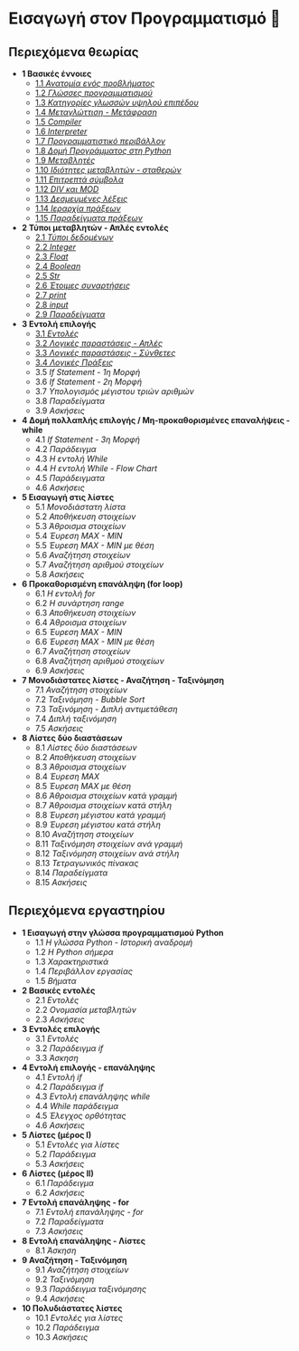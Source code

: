 # Εισαγωγή στον Προγραμματισμό 🐍

## Περιεχόμενα θεωρίας

* **1 Βασικές έννοιες**
  * [1.1 *Ανατομία ενός προβλήματος*](01_Lecture.md)
  * [1.2 *Γλώσσες προγραμματισμού*](01_Lecture.md)
  * [1.3 *Κατηγορίες γλωσσών υψηλού επιπέδου*](01_Lecture.md)
  * [1.4 *Μεταγλώττιση - Μετάφραση*](01_Lecture.md)
  * [1.5 *Compiler*](01_Lecture.md)
  * [1.6 *Interpreter*](01_Lecture.md)
  * [1.7 *Προγραμματιστικό περιβάλλον*](01_Lecture.md)
  * [1.8 *Δομή Προγράμματος στη Python*](01_Lecture.md)
  * [1.9 *Μεταβλητές*](01_Lecture.md)
  * [1.10 *Ιδιότητες μεταβλητών - σταθερών*](01_Lecture.md)
  * [1.11 *Επιτρεπτά σύμβολα*](01_Lecture.md)
  * [1.12 *DIV και MOD*](01_Lecture.md)
  * [1.13 *Δεσμευμένες λέξεις*](01_Lecture.md)
  * [1.14 *Ιεραρχία πράξεων*](01_Lecture.md)
  * [1.15 *Παραδείγματα πράξεων*](01_Lecture.md)
* **2 Τύποι μεταβλητών - Απλές εντολές**
  * [2.1 *Τύποι δεδομένων*](02_Lecture.md)
  * [2.2 *Integer*](02_Lecture.md)
  * [2.3 *Float*](02_Lecture.md)
  * [2.4 *Boolean*](02_Lecture.md)
  * [2.5 *Str*](02_Lecture.md)
  * [2.6 *Έτοιμες συναρτήσεις*](02_Lecture.md)
  * [2.7 *print*](02_Lecture.md)
  * [2.8 *input*](02_Lecture.md)
  * [2.9 *Παραδείγματα*](02_Lecture.md)
* **3 Εντολή επιλογής**
  * [3.1 *Εντολές*](03_Lecture.md)
  * [3.2 *Λογικές παραστάσεις - Απλές*](03_Lecture.md)
  * [3.3 *Λογικές παραστάσεις - Σύνθετες*](03_Lecture.md)
  * [3.4 *Λογικές Πράξεις*](03_Lecture.md)
  * 3.5 *If Statement - 1η Μορφή*
  * 3.6 *If Statement - 2η Μορφή*
  * 3.7 *Υπολογισμός μέγιστου τριών αριθμών*
  * 3.8 *Παραδείγματα*
  * 3.9 *Ασκήσεις*
* **4 Δομή πολλαπλής επιλογής / Μη-προκαθορισμένες επαναλήψεις - while**
  * 4.1 *If Statement - 3η Μορφή*
  * 4.2 *Παράδειγμα*
  * 4.3 *Η εντολή While*
  * 4.4 *Η εντολή While - Flow Chart*
  * 4.5 *Παράδειγματα*
  * 4.6 *Ασκήσεις*
* **5 Εισαγωγή στις λίστες**
  * 5.1 *Μονοδιάστατη λίστα*
  * 5.2 *Αποθήκευση στοιχείων*
  * 5.3 *Άθροισμα στοιχείων*
  * 5.4 *Έυρεση MAX - MIN*
  * 5.5 *Έυρεση MAX - MIN με θέση*
  * 5.6 *Αναζήτηση στοιχείων*
  * 5.7 *Αναζήτηση αριθμού στοιχείων*
  * 5.8 *Ασκήσεις*
* **6 Προκαθορισμένη επανάληψη (for loop)**
  * 6.1 *Η εντολή for*
  * 6.2 *Η συνάρτηση range*
  * 6.3 *Αποθήκευση στοιχείων*
  * 6.4 *Άθροισμα στοιχείων*
  * 6.5 *Έυρεση MAX - MIN*
  * 6.6 *Έυρεση MAX - MIN με θέση*
  * 6.7 *Αναζήτηση στοιχείων*
  * 6.8 *Αναζήτηση αριθμού στοιχείων*
  * 6.9 *Ασκήσεις*
* **7 Μονοδιάστατες λίστες - Αναζήτηση - Ταξινόμηση**
  * 7.1 *Αναζήτηση στοιχείων*
  * 7.2 *Ταξινόμηση - Bubble Sort*
  * 7.3 *Ταξινόμηση - Διπλή αντιμετάθεση*
  * 7.4 *Διπλή ταξινόμηση*
  * 7.5 *Ασκήσεις*
* **8 Λίστες δύο διαστάσεων**
  * 8.1 *Λίστες δύο διαστάσεων*
  * 8.2 *Αποθήκευση στοιχείων*
  * 8.3 *Άθροισμα στοιχείων*
  * 8.4 *Έυρεση MAX*
  * 8.5 *Έυρεση MAX με θέση*
  * 8.6 *Άθροισμα στοιχείων κατά γραμμή*
  * 8.7 *Άθροισμα στοιχείων κατά στήλη*
  * 8.8 *Έυρεση μέγιστου κατά γραμμή*
  * 8.9 *Έυρεση μέγιστου κατά στήλη*
  * 8.10 *Αναζήτηση στοιχείων*
  * 8.11 *Ταξινόμηση στοιχείων ανά γραμμή*
  * 8.12 *Ταξινόμηση στοιχείων ανά στήλη*
  * 8.13 *Τετραγωνικός πίνακας*
  * 8.14 *Παραδείγματα*
  * 8.15 *Ασκήσεις*

## Περιεχόμενα εργαστηρίου

* **1 Εισαγωγή στην γλώσσα προγραμματισμού Python**
  * 1.1 *Η γλώσσα Python - Ιστορική αναδρομή*
  * 1.2 *Η Python σήμερα*
  * 1.3 *Χαρακτηριστικά*
  * 1.4 *Περιβάλλον εργασίας*
  * 1.5 *Βήματα*
* **2 Βασικές εντολές**
  * 2.1 *Εντολές*
  * 2.2 *Ονομασία μεταβλητών*
  * 2.3 *Ασκήσεις*
* **3 Εντολές επιλογής**
  * 3.1 *Εντολές*
  * 3.2 *Παράδειγμα if*
  * 3.3 *Άσκηση*
* **4 Εντολή επιλογής - επανάληψης**
  * 4.1 *Εντολή if*
  * 4.2 *Παράδειγμα if*
  * 4.3 *Εντολή επανάληψης while*
  * 4.4 *While παράδειγμα*
  * 4.5 *Έλεγχος ορθότητας*
  * 4.6 *Ασκήσεις*
* **5 Λίστες (μέρος Ι)**
  * 5.1 *Εντολές για λίστες*
  * 5.2 *Παράδειγμα*
  * 5.3 *Ασκήσεις*
* **6 Λίστες (μέρος ΙΙ)**
  * 6.1 *Παράδειγμα*
  * 6.2 *Ασκήσεις*
* **7 Εντολή επανάληψης - for**
  * 7.1 *Εντολή επανάληψης - for*
  * 7.2 *Παραδείγματα*
  * 7.3 *Ασκήσεις*
* **8 Εντολή επανάληψης - Λίστες**
  * 8.1 *Άσκηση*
* **9 Αναζήτηση - Ταξινόμηση**
  * 9.1 *Αναζήτηση στοιχείων*
  * 9.2 *Ταξινόμηση*
  * 9.3 *Παράδειγμα ταξινόμησης*
  * 9.4 *Ασκήσεις*
* **10 Πολυδιάστατες λίστες**
  * 10.1 *Εντολές για λίστες*
  * 10.2 *Παράδειγμα*
  * 10.3 *Ασκήσεις*
